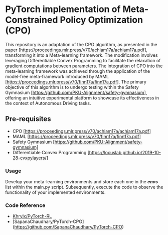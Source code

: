 # PyTorch implementation of Meta-Constrained Policy Optimization (CPO)
This repository is an adaptation of the CPO algorithm, as presented in the paper [https://proceedings.mlr.press/v70/achiam17a/achiam17a.pdf], transforming it into a Meta-learning framework. The modification involves leveraging Differentiable Convex Programming to facilitate the relaxation of gradient computations between parameters. The integration of CPO into the meta-learning framework was achieved through the application of the model-free meta-framework introduced by MAML [https://proceedings.mlr.press/v70/finn17a/finn17a.pdf]. The primary objective of this algorithm is to undergo testing within the Safety Gymnasium [https://github.com/PKU-Alignment/safety-gymnasium], offering an intuitive experimental platform to showcase its effectiveness in the context of Autonomous Driving tasks.

## Pre-requisites
- CPO [https://proceedings.mlr.press/v70/achiam17a/achiam17a.pdf]
- MAML [https://proceedings.mlr.press/v70/finn17a/finn17a.pdf]
- Safety Gymnasium [https://github.com/PKU-Alignment/safety-gymnasium]
- Differentiable Convex Programming [https://locuslab.github.io/2019-10-28-cvxpylayers/]

### Usage
Develop your meta-learning environments and store each one in the **_envs_** list within the main.py script. Subsequently, execute the code to observe the functionality of your implemented environments.

### Code Reference
* [Khrylx/PyTorch-RL](https://github.com/Khrylx/PyTorch-RL)
* [SapanaChaudhary/PyTorch-CPO] (https://github.com/SapanaChaudhary/PyTorch-CPO)


